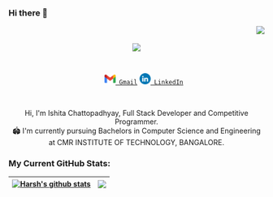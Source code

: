 
<!--
**ishita2104/ishita2104** is a ✨ _special_ ✨ repository because its `README.md` (this file) appears on your GitHub profile.

Here are some ideas to get you started:

- 🔭 I’m currently working on ...
- 🌱 I’m currently learning ...
- 👯 I’m looking to collaborate on ...
- 🤔 I’m looking for help with ...
- 💬 Ask me about ...
- 📫 How to reach me: ...
- 😄 Pronouns: ...
- ⚡ Fun fact: ...
-->
### Hi there 👋

<img align="right" src="https://visitor-badge.laobi.icu/badge?page_id=ishita2104">

<h1 align="center">
  <a href="https://git.io/typing-svg">
    <img src="https://readme-typing-svg.herokuapp.com/?lines=Hello,+Folks!+👋;I+am+Ishita+Chattopadhyay;Nice+to+meet+you!&center=true&size=30">
  </a>
</h1>

<p align="center">
  <code>
    <a href="mailto:ishitarumi6@gmail.com" title="Gmail"><img width="22" src="https://github.com/harsh725/harsh725/blob/master/icons/Gmail.png"> Gmail</a></code>
    <code><a href="https://www.linkedin.com/in/ishita-chattopadhyay-53905b1a2/" title="Gmail"><img width="22" src="https://github.com/harsh725/harsh725/blob/master/icons/LinkedIN.png"> LinkedIn</a></code>

</p>
<br />
<p align="center">
Hi, I'm Ishita Chattopadhyay, Full Stack Developer and Competitive Programmer.
  <br>
  🏟 I'm currently pursuing Bachelors in Computer Science and Engineering at CMR INSTITUTE OF TECHNOLOGY, BANGALORE.
  <br>
</p>

<!-- https://github-readme-stats.vercel.app/api?username=harsh725&show_icons=true -->

### My Current GitHub Stats:
| <a href="https://github.com/ishita2104/github-readme-stats"><img align="center" src="https://github-readme-stats.vercel.app/api?username=ishita2104&show_icons=true&include_all_commits=true&theme=buefy&hide_border=true" alt="Harsh's github stats" /></a> | <a href="https://github.com/ishita2104/github-readme-stats"><img align="center" src="https://github-readme-stats.vercel.app/api/top-langs/?username=ishita2104&layout=compact&theme=buefy&hide_border=true" /></a> |
| ------------- | ------------- |
